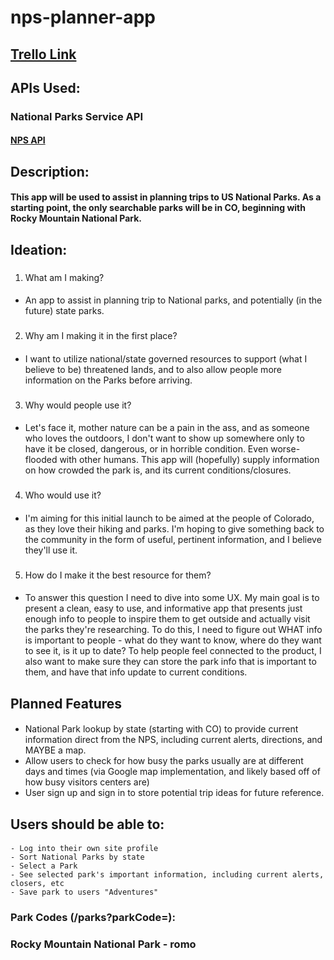 # nps-planner-app

## [Trello Link](https://trello.com/b/u0GiRqeJ/nps-trip-planner-project-2)


## APIs Used:
### National Parks Service API
#### [NPS API](https://developer.nps.gov/api/index.htm)

## Description:
#### This app will be used to assist in planning trips to US National Parks. As a starting point, the only searchable parks will be in CO, beginning with Rocky Mountain National Park.

## Ideation: 
###
 1. What am I making?
 ####
 - An app to assist in planning trip to National parks, and potentially (in the future) state parks.
 ###
 2. Why am I making it in the first place?
 ####
 - I want to utilize national/state governed resources to support (what I believe to be) threatened lands, and to also allow people more information on the Parks before arriving. 
 ###
 3. Why would people use it?
 #### 
  - Let's face it, mother nature can be a pain in the ass, and as someone who loves the outdoors, I don't want to show up somewhere only to have it be closed, dangerous, or in horrible condition. Even worse- flooded with other humans. This app will (hopefully) supply information on how crowded the park is, and its current conditions/closures.
### 
4. Who would use it?
#### 
 - I'm aiming for this initial launch to be aimed at the people of Colorado, as they love their hiking and parks. I'm hoping to give something back to the community in the form of useful, pertinent information, and I believe they'll use it. 
###
5. How do I make it the best resource for them?
#### 
 - To answer this question I need to dive into some UX. My main goal is to present a clean, easy to use, and informative app that presents just enough info to people to inspire them to get outside and actually visit the parks they're researching. To do this, I need to figure out WHAT info is important to people - what do they want to know, where do they want to see it, is it up to date? To help people feel connected to the product, I also want to make sure they can store the park info that is important to them, and have that info update to current conditions.

 ## Planned Features
 ####
  - National Park lookup by state (starting with CO) to provide current information direct from the NPS, including current alerts, directions, and MAYBE a map. 
  - Allow users to check for how busy the parks usually are at different days and times (via Google map implementation, and likely based off of how busy visitors centers are)
  - User sign up and sign in to store potential trip ideas for future reference. 




## Users should be able to:
#### 

    - Log into their own site profile
    - Sort National Parks by state
    - Select a Park
    - See selected park's important information, including current alerts, closers, etc
    - Save park to users "Adventures"





### Park Codes (/parks?parkCode=):
### Rocky Mountain National Park - romo